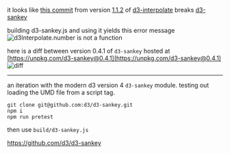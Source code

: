 it looks like [this commit](https://github.com/d3/d3-interpolate/commit/8b5587adb0fb57a8098b0c268ab17813ec911ad7) from version [1.1.2](https://github.com/d3/d3-interpolate/releases/tag/v1.1.2) of [d3-interpolate](https://github.com/d3/d3-interpolate) breaks [d3-sankey](https://github.com/d3/d3-sankey)

building d3-sankey.js and using it yields this error message  
![d3Interpolate.number is not a function](http://i.imgur.com/t1BIqn6.png)  

here is a diff between version 0.4.1 of `d3-sankey` hosted at [https://unpkg.com/d3-sankey@0.4.1](https://unpkg.com/d3-sankey@0.4.1)  
![diff](http://i.imgur.com/XS9gbCC.png)  

---

an iteration with the modern d3 version 4 `d3-sankey` module.  testing out loading the UMD file from a script tag. 

```
git clone git@github.com:d3/d3-sankey.git
npm i
npm run pretest
```

then use `build/d3-sankey.js`

https://github.com/d3/d3-sankey